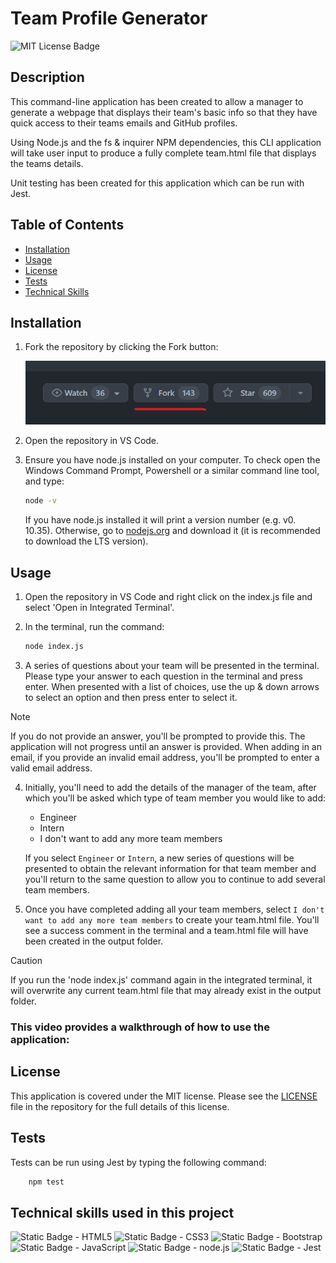# Team Profile Generator
![MIT License Badge](https://img.shields.io/badge/License-MIT-blue)

## Description

This command-line application has been created to allow a manager to generate a webpage that displays their team's basic info so that they have quick access to their teams emails and GitHub profiles.

Using Node.js and the fs & inquirer NPM dependencies, this CLI application will take user input to produce a fully complete team.html file that displays the teams details. 

Unit testing has been created for this application which can be run with Jest.

## Table of Contents 

* [Installation](#installation)
* [Usage](#usage)
* [License](#license)
* [Tests](#tests)
* [Technical Skills](#technical-skills-used-in-this-project)

## Installation

1. Fork the repository by clicking the Fork button:

    ![Screenshot of the fork button in GitHub](./assets/images/fork-screenshot.png)

2. Open the repository in VS Code.

3. Ensure you have node.js installed on your computer. To check open the Windows Command Prompt, Powershell or a similar command line tool, and type:
    ```sh 
    node -v
    ```
    If you have node.js installed it will print a version number (e.g. v0. 10.35). Otherwise, go to [nodejs.org](https://nodejs.org/en) and download it (it is recommended to download the LTS version).

## Usage 

1. Open the repository in VS Code and right click on the index.js file and select 'Open in Integrated Terminal'.

2. In the terminal, run the command:

    ```sh 
    node index.js
    ```

3. A series of questions about your team will be presented in the terminal. Please type your answer to each question in the terminal and press enter. When presented with a list of choices, use the up & down arrows to select an option and then press enter to select it. 

> [!NOTE]
> If you do not provide an answer, you'll be prompted to provide this. The application will not progress until an answer is provided.
> When adding in an email, if you provide an invalid email address, you'll be prompted to enter a valid email address.

4. Initially, you'll need to add the details of the manager of the team, after which you'll be asked which type of team member you would like to add:
    * Engineer
    * Intern
    * I don't want to add any more team members

    If you select `Engineer` or `Intern`, a new series of questions will be presented to obtain the relevant information for that team member and you'll return to the same question to allow you to continue to add several team members.

5. Once you have completed adding all your team members, select `I don't want to add any more team members` to create your team.html file. You'll see a success comment in the terminal and a team.html file will have been created in the output folder. 


> [!CAUTION]
> If you run the 'node index.js' command again in the integrated terminal, it will overwrite any current team.html file that may already exist in the output folder.

### This video provides a walkthrough of how to use the application:

## License 

This application is covered under the MIT license. Please see the [LICENSE](../LICENSE) file in the repository for the full details of this license.

## Tests

Tests can be run using Jest by typing the following command:

```sh
    npm test 
```

## Technical skills used in this project

![Static Badge - HTML5](https://img.shields.io/badge/HTML5-E34F26?style=for-the-badge&logo=html5&logoColor=white)
![Static Badge - CSS3](https://img.shields.io/badge/CSS3-1572B6?style=for-the-badge&logo=css3&logoColor=white)
![Static Badge - Bootstrap](https://img.shields.io/badge/Bootstrap-563D7C?style=for-the-badge&logo=bootstrap&logoColor=white)
![Static Badge - JavaScript](https://img.shields.io/badge/JavaScript-323330?style=for-the-badge&logo=javascript&logoColor=F7DF1E)
![Static Badge - node.js](https://img.shields.io/badge/Node.js-43853D?style=for-the-badge&logo=node.js&logoColor=white)
![Static Badge - Jest](https://img.shields.io/badge/Jest-997781?style=for-the-badge&logo=jest&logoColor=9C4860)
